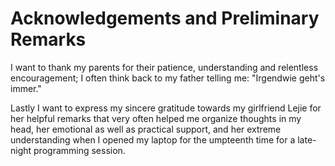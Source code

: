 # Acknowledgements and Preliminary Remarks



I want to thank my parents for their patience, understanding and relentless encouragement; I often think back to my father telling me: "Irgendwie geht's immer."

Lastly I want to express my sincere gratitude towards my girlfriend Lejie for her helpful remarks that very often helped me organize thoughts in my head, her emotional as well as practical support, and her extreme understanding when I opened my laptop for the umpteenth time for a late-night programming session.